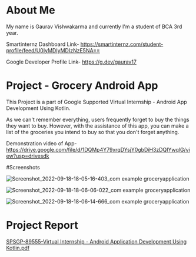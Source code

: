 # About Me
My name is Gaurav Vishwakarma and currently I'm a student of BCA 3rd year.

Smartinternz Dashboard Link- https://smartinternz.com/student-profile/feed/U0IyMDIyMDIzNzE5NA==

Google Developer Profile Link- https://g.dev/gaurav17


# Project - Grocery Android App
This Project is a part of Google Supported Virtual Internship - Android App Development Using Kotlin.

As we can't remember everything, users frequently forget to buy the things they want to buy. However, with the assistance of this app, you can make a list of the groceries you intend to buy so that you don't forget anything.

Demonstration video of App- https://drive.google.com/file/d/1DQMp4Y79xrqDYsjY0gbDiH3zDQIYwqlG/view?usp=drivesdk

#Screenshots

![Screenshot_2022-09-18-18-05-16-403_com example groceryapplication](https://user-images.githubusercontent.com/107822717/190903678-cc0065f9-8b63-4cf0-9d91-78afc51c0c62.jpg)

![Screenshot_2022-09-18-18-06-06-022_com example groceryapplication](https://user-images.githubusercontent.com/107822717/190903687-60e10c81-c208-4548-8c40-97d5eb93069c.jpg)

![Screenshot_2022-09-18-18-06-14-666_com example groceryapplication](https://user-images.githubusercontent.com/107822717/190903797-fbfa9438-4062-45cb-8b5b-0e8e028f55e5.jpg)

# Project Report
[SPSGP-89555-Virtual Internship - Android Application Development Using Kotlin.pdf](https://github.com/smartinternz02/SPSGP-89555-Virtual-Internship---Android-Application-Development-Using-Kotlin/files/9594032/SPSGP-89555-Virtual.Internship.-.Android.Application.Development.Using.Kotlin.pdf)
